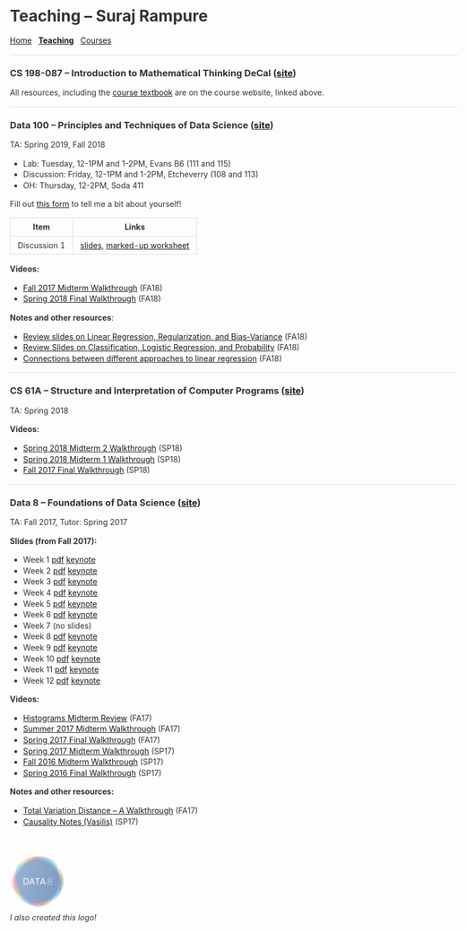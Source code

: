 <br>

<title>Teaching – Suraj Rampure</title>

<head>
  <meta charset="utf-8">
  <meta http-equiv="X-UA-Compatible" content="IE=edge">
  <!-- common.css -->
  <style>* {-webkit-tap-highlight-color: rgba(0,0,0,0);}html {-webkit-text-size-adjust: none;}body {font-family: -apple-system, Helvetica, Arial, sans-serif;margin: 0;padding: 20px;color: #333;word-wrap: break-word;}h1, h2, h3, h4, h5, h6 {line-height: 1.1;}img {max-width: 100% !important;height: auto;}blockquote {margin: 0;padding: 0 15px;color: #777;border-left: 4px solid #ddd;}hr {background-color: #ddd;border: 0;height: 1px;margin: 15px 0;}code {font-family: Menlo, Consolas, 'Ubuntu Mono', Monaco, 'source-code-pro', monospace;line-height: 1.4;margin: 0;padding: 0.2em 0;font-size: 90%;background-color: rgba(0,0,0,0.04);border-radius: 3px;}pre > code {margin: 0;padding: 0;font-size: 100%;word-break: normal;background: transparent;border: 0;}ol {list-style-type: decimal;}ol ol, ul ol {list-style-type: lower-latin;}ol ol ol, ul ol ol, ul ul ol, ol ul ol {list-style-type: lower-roman;}table {border-spacing: 0;border-collapse: collapse;margin-top: 0;margin-bottom: 16px;}table th {font-weight: bold;}table th, table td {padding: 6px 13px;border: 1px solid #ddd;}table tr {border-top: 1px solid #ccc;}table tr:nth-child(even) {background-color: #f8f8f8;}input[type="checkbox"] {cursor: default;margin-right: 0.5em;font-size: 13px;}.task-list-item {list-style-type: none;}.task-list-item+.task-list-item {margin-top: 3px;}.task-list-item input {float: left;margin: 0.3em 1em 0.25em -1.6em;vertical-align: middle;}#tag-field {margin: 8px 2px 10px;}#tag-field .tag {display: inline-block;background: #cadff3;border-radius: 4px;padding: 1px 8px;color: black;font-size: 12px;margin-right: 10px;line-height: 1.4;}</style>
  <!-- ace-static.css -->
  <style>.ace_static_highlight {white-space: pre-wrap;}.ace_static_highlight .ace_gutter {width: 2em;text-align: right;padding: 0 3px 0 0;margin-right: 3px;}.ace_static_highlight.ace_show_gutter > .ace_line {padding-left: 2.6em;}.ace_static_highlight .ace_line {position: relative;}.ace_static_highlight .ace_gutter-cell {-moz-user-select: -moz-none;-khtml-user-select: none;-webkit-user-select: none;user-select: none;top: 0;bottom: 0;left: 0;position: absolute;}.ace_static_highlight .ace_gutter-cell:before {content: counter(ace_line, decimal);counter-increment: ace_line;}.ace_static_highlight {counter-reset: ace_line;}</style>
  <style>.ace-chrome .ace_gutter {background: #ebebeb;color: #333;overflow : hidden;}.ace-chrome .ace_print-margin {width: 1px;background: #e8e8e8;}.ace-chrome {background-color: #FFFFFF;color: black;}.ace-chrome .ace_cursor {color: black;}.ace-chrome .ace_invisible {color: rgb(191, 191, 191);}.ace-chrome .ace_constant.ace_buildin {color: rgb(88, 72, 246);}.ace-chrome .ace_constant.ace_language {color: rgb(88, 92, 246);}.ace-chrome .ace_constant.ace_library {color: rgb(6, 150, 14);}.ace-chrome .ace_invalid {background-color: rgb(153, 0, 0);color: white;}.ace-chrome .ace_fold {}.ace-chrome .ace_support.ace_function {color: rgb(60, 76, 114);}.ace-chrome .ace_support.ace_constant {color: rgb(6, 150, 14);}.ace-chrome .ace_support.ace_type,.ace-chrome .ace_support.ace_class.ace-chrome .ace_support.ace_other {color: rgb(109, 121, 222);}.ace-chrome .ace_variable.ace_parameter {font-style:italic;color:#FD971F;}.ace-chrome .ace_keyword.ace_operator {color: rgb(104, 118, 135);}.ace-chrome .ace_comment {color: #236e24;}.ace-chrome .ace_comment.ace_doc {color: #236e24;}.ace-chrome .ace_comment.ace_doc.ace_tag {color: #236e24;}.ace-chrome .ace_constant.ace_numeric {color: rgb(0, 0, 205);}.ace-chrome .ace_variable {color: rgb(49, 132, 149);}.ace-chrome .ace_xml-pe {color: rgb(104, 104, 91);}.ace-chrome .ace_entity.ace_name.ace_function {color: #0000A2;}.ace-chrome .ace_heading {color: rgb(12, 7, 255);}.ace-chrome .ace_list {color:rgb(185, 6, 144);}.ace-chrome .ace_marker-layer .ace_selection {background: rgb(181, 213, 255);}.ace-chrome .ace_marker-layer .ace_step {background: rgb(252, 255, 0);}.ace-chrome .ace_marker-layer .ace_stack {background: rgb(164, 229, 101);}.ace-chrome .ace_marker-layer .ace_bracket {margin: -1px 0 0 -1px;border: 1px solid rgb(192, 192, 192);}.ace-chrome .ace_marker-layer .ace_active-line {background: rgba(0, 0, 0, 0.07);}.ace-chrome .ace_gutter-active-line {background-color : #dcdcdc;}.ace-chrome .ace_marker-layer .ace_selected-word {background: rgb(250, 250, 255);border: 1px solid rgb(200, 200, 250);}.ace-chrome .ace_storage,.ace-chrome .ace_keyword,.ace-chrome .ace_meta.ace_tag {color: rgb(147, 15, 128);}.ace-chrome .ace_string.ace_regex {color: rgb(255, 0, 0)}.ace-chrome .ace_string {color: #1A1AA6;}.ace-chrome .ace_entity.ace_other.ace_attribute-name {color: #994409;}.ace-chrome .ace_indent-guide {background: url("data:image/png;base64,iVBORw0KGgoAAAANSUhEUgAAAAEAAAACCAYAAACZgbYnAAAAE0lEQVQImWP4////f4bLly//BwAmVgd1/w11/gAAAABJRU5ErkJggg==") right repeat-y;}</style>
  <!-- export.css -->
  <style>
    body{margin:0 auto;max-width:800px;line-height:1.4}
    #nav{margin:5px 0 10px;font-size:15px}
    #titlearea{border-bottom:1px solid #ccc;font-size:17px;padding:10px 0;}
    #contentarea{font-size:15px;margin:16px 0}
    .cell{outline:0;min-height:20px;margin:5px 0;padding:5px 0;}
    .code-cell{font-family:Menlo,Consolas,'Ubuntu Mono',Monaco,'source-code-pro',monospace;font-size:12px;}
    .latex-cell{white-space:pre-wrap;}
  </style>
  <!-- User CSS -->
  <style> .text-cell {font-size: 15px;}.code-cell {font-size: 12px;}.markdown-cell {font-size: 15px;}.latex-cell {font-size: 15px;}</style>
  <script type='text/x-mathjax-config'>MathJax.Hub.Config({tex2jax: {inlineMath: [['$','$']]}});</script>
  <script type='text/javascript' src='http://cdn.mathjax.org/mathjax/latest/MathJax.js?config=TeX-AMS-MML_HTMLorMML'></script>
</head>

# Teaching – Suraj Rampure

[Home](../index.html) &nbsp; **[Teaching](index.html)** &nbsp; [Courses](../courses/index.html)

---


### CS 198-087 – Introduction to Mathematical Thinking DeCal ([site](http://imt-decal.org))

All resources, including the [course textbook](http://book.imt-decal.org) are on the course website, linked above.


---


### Data 100 – Principles and Techniques of Data Science ([site](http://ds100.org))

TA: Spring 2019, Fall 2018

- Lab: Tuesday, 12-1PM and 1-2PM, Evans B6 (111 and 115)
- Discussion: Friday, 12-1PM and 1-2PM, Etcheverry (108 and 113)
- OH: Thursday, 12-2PM, Soda 411

Fill out [this form](http://tinyurl.com/goatjames) to tell me a bit about yourself!

| Item | Links |
| --- | --- | 
| Discussion 1 | [slides](../resources/ds100/sp19/disc01_slides.pdf), [marked-up worksheet](../resources/ds100/sp19/disc01_markup.pdf)


**Videos:**

- [Fall 2017 Midterm Walkthrough](https://www.youtube.com/playlist?list=PLQCcNQgUcDfqAD1D9g9P9SUYo0tdXQpSY) (FA18)
- [Spring 2018 Final Walkthrough](https://www.youtube.com/watch?v=5JU0Xe46DnA&list=PLQCcNQgUcDfrBO7dpL-Pv6e0LYGeqsHKr) (FA18)

**Notes and other resources**:

- [Review slides on Linear Regression, Regularization, and Bias-Variance](../resources/ds100/linear-regression.pdf) (FA18)
- [Review Slides on Classification, Logistic Regression, and Probability](../resources/ds100/classification.pdf) (FA18)
- [Connections between different approaches to linear regression](../resources/ds100/regression-connections.html) (FA18)

---

### CS 61A – Structure and Interpretation of Computer Programs ([site](http://cs61a.org))

TA: Spring 2018

**Videos:**

<ul>
<li><a href="https://www.youtube.com/playlist?list=PLx38hZJ5RLZcnCCRrb_pYP8Kkj7LD3kcZ">Spring 2018 Midterm 2 Walkthrough</a> (SP18)</li>
<li><a href="https://www.youtube.com/playlist?list=PLx38hZJ5RLZeOlFXcB3uxwyAONB4PAMeX">Spring 2018 Midterm 1 Walkthrough</a> (SP18)</li>
<li><a href="https://www.youtube.com/playlist?list=PLx38hZJ5RLZcKnjvoIPAEE_tlu1Uzqs0W">Fall 2017 Final Walkthrough</a> (SP18)</li>
</ul>

---

### Data 8 – Foundations of Data Science ([site](http://data8.org))

<p>TA: Fall 2017, Tutor: Spring 2017</p>

**Slides (from Fall 2017):**

<ul>
<li>Week 1 <a href="../resources/data8/pdf/week1.pdf">pdf</a> <a href="../resources/data8/key/week1.key">keynote</a></li>
<li>Week 2 <a href="../resources/data8/pdf/week2.pdf">pdf</a> <a href="../resources/data8/key/week2.key">keynote</a></li>
<li>Week 3 <a href="../resources/data8/pdf/week3.pdf">pdf</a> <a href="../resources/data8/key/week3.key">keynote</a></li>
<li>Week 4 <a href="../resources/data8/pdf/week4.pdf">pdf</a> <a href="../resources/data8/key/week4.key">keynote</a></li>
<li>Week 5 <a href="../resources/data8/pdf/week5.pdf">pdf</a> <a href="../resources/data8/key/week5.key">keynote</a></li>
<li>Week 6 <a href="../resources/data8/pdf/week6.pdf">pdf</a> <a href="../resources/data8/key/week6.key">keynote</a></li>
<li>Week 7 (no slides)</li>
<li>Week 8 <a href="../resources/data8/pdf/week8.pdf">pdf</a> <a href="../resources/data8/key/week8.key">keynote</a></li>
<li>Week 9 <a href="../resources/data8/pdf/week9.pdf">pdf</a> <a href="../resources/data8/key/week9.key">keynote</a></li>
<li>Week 10 <a href="../resources/data8/pdf/week10.pdf">pdf</a> <a href="../resources/data8/key/week10.key">keynote</a></li>
<li>Week 11 <a href="../resources/data8/pdf/week11.pdf">pdf</a> <a href="../resources/data8/key/week11.key">keynote</a></li>
<li>Week 12 <a href="../resources/data8/pdf/week12.pdf">pdf</a> <a href="../resources/data8/key/week12.key">keynote</a></li>
</ul>

**Videos:**

<ul>
<li><a href="https://www.youtube.com/watch?v=7P6zJmMV7AE">Histograms Midterm Review</a> (FA17)</li>
<li><a href="https://www.youtube.com/watch?v=mdHvHv_lqLk">Summer 2017 Midterm Walkthrough</a> (FA17)</li>
<li><a href="https://www.youtube.com/watch?v=rZfGEibJ0Og&amp;feature=youtu.be">Spring 2017 Final Walkthrough</a> (FA17)</li>
<li><a href="https://www.youtube.com/watch?v=LPMzXlYf8n8">Spring 2017 Midterm Walkthrough</a> (SP17)</li>
<li><a href="https://www.youtube.com/watch?v=LR8Zfa1JovA">Fall 2016 Midterm Walkthrough</a> (SP17)</li>
<li><a href="https://www.youtube.com/watch?v=oaNolUkZTL0">Spring 2016 Final Walkthrough</a> (SP17)</li>
</ul>

**Notes and other resources:**

<ul>
<li><a href="../resources/data8/tvd-walkthrough.html">Total Variation Distance – A Walkthrough</a> (FA17)</li>
<li><a href="../resources/data8/ch2-causation.pdf">Causality Notes (Vasilis)</a> (SP17)</li>
</ul>
<br>
<p><img src="../resources/pictures/d8logo.png" width=100> <br>
<em>I also created this logo!</em></p>
